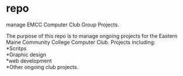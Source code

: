 repo
====

manage EMCC Computer Club Group Projects.

The purpose of this repo is to manage ongoing projects for the Eastern Maine Community College Computer Club.
Projects including:<br>
  *Scritps <br>
  *Graphic design<br>
  *web development<br>
  *Other ongoing club projects.<br>
